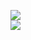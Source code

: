 [![](https://img.shields.io/badge/Made%20With-Github%20Spray-lightgrey.svg?style=for-the-badge&logo=github)](https://github.com/Annihil/github-spray#13112)  
[![](https://i.imgur.com/2DrTn0Z.gif)](https://github.com/Annihil/github-spray)